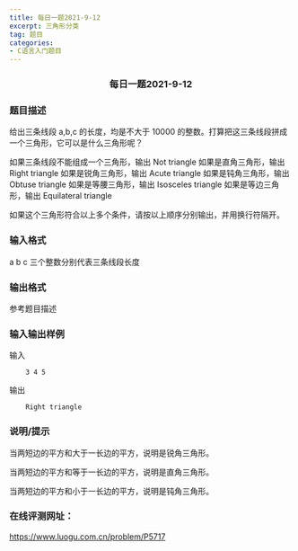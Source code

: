 ```yaml
---
title: 每日一题2021-9-12
excerpt: 三角形分类
tag: 题目
categories: 
- C语言入门题目
---
```

### <center>每日一题2021-9-12</center>

### 题目描述
给出三条线段 a,b,c 的长度，均是不大于 10000 的整数。打算把这三条线段拼成一个三角形，它可以是什么三角形呢？

如果三条线段不能组成一个三角形，输出 Not triangle
如果是直角三角形，输出 Right triangle
如果是锐角三角形，输出 Acute triangle
如果是钝角三角形，输出 Obtuse triangle
如果是等腰三角形，输出 Isosceles triangle
如果是等边三角形，输出 Equilateral triangle

如果这个三角形符合以上多个条件，请按以上顺序分别输出，并用换行符隔开。

### 输入格式
a b c 三个整数分别代表三条线段长度

### 输出格式
参考题目描述

### 输入输出样例
输入
```
    3 4 5
```
输出
```
    Right triangle
```
### 说明/提示
当两短边的平方和大于一长边的平方，说明是锐角三角形。

当两短边的平方和等于一长边的平方，说明是直角三角形。

当两短边的平方和小于一长边的平方，说明是钝角三角形。

### 在线评测网址：
https://www.luogu.com.cn/problem/P5717